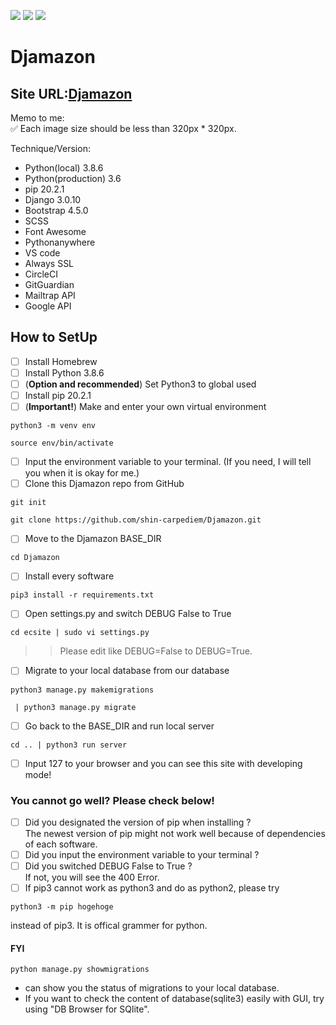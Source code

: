 <img src="https://img.shields.io/badge/-Django-092E20.svg?logo=django&style=flat"> <img src="https://img.shields.io/badge/-Bootstrap-563D7C.svg?logo=bootstrap&style=flat"> <img src="https://img.shields.io/badge/-Linux-6C6694.svg?logo=linux&style=flat">

# Djamazon

## Site URL:[Djamazon](https://shinac.pythonanywhere.com/)

Memo to me:\
✅ Each image size should be less than 320px \* 320px.

Technique/Version:

- Python(local) 3.8.6
- Python(production) 3.6
- pip 20.2.1
- Django 3.0.10
- Bootstrap 4.5.0
- SCSS
- Font Awesome
- Pythonanywhere
- VS code
- Always SSL
- CircleCI
- GitGuardian
- Mailtrap API
- Google API

## How to SetUp

- [ ] Install Homebrew
- [ ] Install Python 3.8.6
- [ ] \(**Option and recommended**) Set Python3 to global used
- [ ] Install pip 20.2.1
- [ ] \(**Important!**) Make and enter your own virtual environment

```
python3 -m venv env
```

```
source env/bin/activate
```

- [ ] Input the environment variable to your terminal. (If you need, I will tell you when it is okay for me.)
- [ ] Clone this Djamazon repo from GitHub

```
git init
```

```
git clone https://github.com/shin-carpediem/Djamazon.git
```

- [ ] Move to the Djamazon BASE_DIR

```
cd Djamazon
```

- [ ] Install every software

```
pip3 install -r requirements.txt
```

- [ ] Open settings.py and switch DEBUG False to True

```
cd ecsite | sudo vi settings.py
```

> > Please edit like DEBUG=False to DEBUG=True.

- [ ] Migrate to your local database from our database

```
python3 manage.py makemigrations
```

```
 | python3 manage.py migrate
```

- [ ] Go back to the BASE_DIR and run local server

```
cd .. | python3 run server
```

- [ ] Input 127 to your browser and you can see this site with developing mode!

### You cannot go well? Please check below!

- [ ] Did you designated the version of pip when installing ?\
       The newest version of pip might not work well because of dependencies of each software.
- [ ] Did you input the environment variable to your terminal ?
- [ ] Did you switched DEBUG False to True ?\
       If not, you will see the 400 Error.
- [ ] If pip3 cannot work as python3 and do as python2, please try

```
python3 -m pip hogehoge
```

instead of pip3. It is offical grammer for python.

#### FYI

```
python manage.py showmigrations
```

- can show you the status of migrations to your local database.
- If you want to check the content of database(sqlite3) easily with GUI, try using "DB Browser for SQlite".
